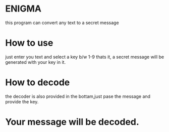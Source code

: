 # ENIGMA
this program can convert any text to a secret message
# How to use
just enter you text and select a key b/w 1-9 thats it, a secret message will be generated with your key in it.
# How to decode
the decoder is also provided in the bottam,just pase the message and provide the key.
# Your message will be decoded.
